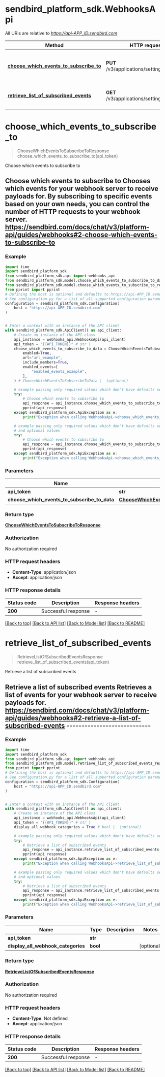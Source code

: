 # sendbird_platform_sdk.WebhooksApi

All URIs are relative to *https://api-APP_ID.sendbird.com*

Method | HTTP request | Description
------------- | ------------- | -------------
[**choose_which_events_to_subscribe_to**](WebhooksApi.md#choose_which_events_to_subscribe_to) | **PUT** /v3/applications/settings/webhook | Choose which events to subscribe to
[**retrieve_list_of_subscribed_events**](WebhooksApi.md#retrieve_list_of_subscribed_events) | **GET** /v3/applications/settings/webhook | Retrieve a list of subscribed events


# **choose_which_events_to_subscribe_to**
> ChooseWhichEventsToSubscribeToResponse choose_which_events_to_subscribe_to(api_token)

Choose which events to subscribe to

## Choose which events to subscribe to  Chooses which events for your webhook server to receive payloads for. By subscribing to specific events based on your own needs, you can control the number of HTTP requests to your webhook server.  https://sendbird.com/docs/chat/v3/platform-api/guides/webhooks#2-choose-which-events-to-subscribe-to

### Example


```python
import time
import sendbird_platform_sdk
from sendbird_platform_sdk.api import webhooks_api
from sendbird_platform_sdk.model.choose_which_events_to_subscribe_to_data import ChooseWhichEventsToSubscribeToData
from sendbird_platform_sdk.model.choose_which_events_to_subscribe_to_response import ChooseWhichEventsToSubscribeToResponse
from pprint import pprint
# Defining the host is optional and defaults to https://api-APP_ID.sendbird.com
# See configuration.py for a list of all supported configuration parameters.
configuration = sendbird_platform_sdk.Configuration(
    host = "https://api-APP_ID.sendbird.com"
)


# Enter a context with an instance of the API client
with sendbird_platform_sdk.ApiClient() as api_client:
    # Create an instance of the API class
    api_instance = webhooks_api.WebhooksApi(api_client)
    api_token = "{{API_TOKEN}}" # str | 
    choose_which_events_to_subscribe_to_data = ChooseWhichEventsToSubscribeToData(
        enabled=True,
        url="url_example",
        include_members=True,
        enabled_events=[
            "enabled_events_example",
        ],
    ) # ChooseWhichEventsToSubscribeToData |  (optional)

    # example passing only required values which don't have defaults set
    try:
        # Choose which events to subscribe to
        api_response = api_instance.choose_which_events_to_subscribe_to(api_token)
        pprint(api_response)
    except sendbird_platform_sdk.ApiException as e:
        print("Exception when calling WebhooksApi->choose_which_events_to_subscribe_to: %s\n" % e)

    # example passing only required values which don't have defaults set
    # and optional values
    try:
        # Choose which events to subscribe to
        api_response = api_instance.choose_which_events_to_subscribe_to(api_token, choose_which_events_to_subscribe_to_data=choose_which_events_to_subscribe_to_data)
        pprint(api_response)
    except sendbird_platform_sdk.ApiException as e:
        print("Exception when calling WebhooksApi->choose_which_events_to_subscribe_to: %s\n" % e)
```


### Parameters

Name | Type | Description  | Notes
------------- | ------------- | ------------- | -------------
 **api_token** | **str**|  |
 **choose_which_events_to_subscribe_to_data** | [**ChooseWhichEventsToSubscribeToData**](ChooseWhichEventsToSubscribeToData.md)|  | [optional]

### Return type

[**ChooseWhichEventsToSubscribeToResponse**](ChooseWhichEventsToSubscribeToResponse.md)

### Authorization

No authorization required

### HTTP request headers

 - **Content-Type**: application/json
 - **Accept**: application/json


### HTTP response details

| Status code | Description | Response headers |
|-------------|-------------|------------------|
**200** | Successful response |  -  |

[[Back to top]](#) [[Back to API list]](../README.md#documentation-for-api-endpoints) [[Back to Model list]](../README.md#documentation-for-models) [[Back to README]](../README.md)

# **retrieve_list_of_subscribed_events**
> RetrieveListOfSubscribedEventsResponse retrieve_list_of_subscribed_events(api_token)

Retrieve a list of subscribed events

## Retrieve a list of subscribed events  Retrieves a list of events for your webhook server to receive payloads for.  https://sendbird.com/docs/chat/v3/platform-api/guides/webhooks#2-retrieve-a-list-of-subscribed-events ----------------------------

### Example


```python
import time
import sendbird_platform_sdk
from sendbird_platform_sdk.api import webhooks_api
from sendbird_platform_sdk.model.retrieve_list_of_subscribed_events_response import RetrieveListOfSubscribedEventsResponse
from pprint import pprint
# Defining the host is optional and defaults to https://api-APP_ID.sendbird.com
# See configuration.py for a list of all supported configuration parameters.
configuration = sendbird_platform_sdk.Configuration(
    host = "https://api-APP_ID.sendbird.com"
)


# Enter a context with an instance of the API client
with sendbird_platform_sdk.ApiClient() as api_client:
    # Create an instance of the API class
    api_instance = webhooks_api.WebhooksApi(api_client)
    api_token = "{{API_TOKEN}}" # str | 
    display_all_webhook_categories = True # bool |  (optional)

    # example passing only required values which don't have defaults set
    try:
        # Retrieve a list of subscribed events
        api_response = api_instance.retrieve_list_of_subscribed_events(api_token)
        pprint(api_response)
    except sendbird_platform_sdk.ApiException as e:
        print("Exception when calling WebhooksApi->retrieve_list_of_subscribed_events: %s\n" % e)

    # example passing only required values which don't have defaults set
    # and optional values
    try:
        # Retrieve a list of subscribed events
        api_response = api_instance.retrieve_list_of_subscribed_events(api_token, display_all_webhook_categories=display_all_webhook_categories)
        pprint(api_response)
    except sendbird_platform_sdk.ApiException as e:
        print("Exception when calling WebhooksApi->retrieve_list_of_subscribed_events: %s\n" % e)
```


### Parameters

Name | Type | Description  | Notes
------------- | ------------- | ------------- | -------------
 **api_token** | **str**|  |
 **display_all_webhook_categories** | **bool**|  | [optional]

### Return type

[**RetrieveListOfSubscribedEventsResponse**](RetrieveListOfSubscribedEventsResponse.md)

### Authorization

No authorization required

### HTTP request headers

 - **Content-Type**: Not defined
 - **Accept**: application/json


### HTTP response details

| Status code | Description | Response headers |
|-------------|-------------|------------------|
**200** | Successful response |  -  |

[[Back to top]](#) [[Back to API list]](../README.md#documentation-for-api-endpoints) [[Back to Model list]](../README.md#documentation-for-models) [[Back to README]](../README.md)

